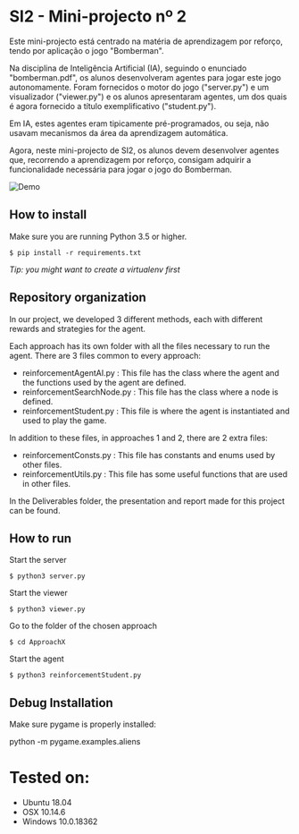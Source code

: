 

# SI2 - Mini-projecto nº 2
Este mini-projecto está centrado na matéria de aprendizagem por reforço, tendo por aplicação o jogo "Bomberman".

Na disciplina de Inteligência Artificial (IA), seguindo o enunciado "bomberman.pdf", os alunos desenvolveram agentes para jogar este jogo autonomamente. Foram fornecidos o motor do jogo ("server.py") e um visualizador ("viewer.py") e os alunos apresentaram agentes, um dos quais é agora fornecido a título exemplificativo ("student.py").

Em IA, estes agentes eram tipicamente pré-programados, ou seja, não usavam mecanismos da área da aprendizagem automática.

Agora, neste mini-projecto de SI2, os alunos devem desenvolver agentes que, recorrendo a aprendizagem por reforço, consigam adquirir a funcionalidade necessária para jogar o jogo do Bomberman.

![Demo](https://github.com/dgomes/iia-ia-bomberman/raw/master/data/DemoBomberman.gif)

## How to install

Make sure you are running Python 3.5 or higher.

`$ pip install -r requirements.txt`

*Tip: you might want to create a virtualenv first*

## Repository organization

In our project, we developed 3 different methods, each with different rewards and strategies for the agent.

Each approach has its own folder with all the files necessary to run the agent. There are 3 files common to every approach:

 -  reinforcementAgentAI.py : This file has the class where the agent and the functions used by the agent are defined.
 -  reinforcementSearchNode.py : This file has the class where a node is defined.
 -  reinforcementStudent.py : This file is where the agent is instantiated and used to play the game.

In addition to these files, in approaches 1 and 2, there are 2 extra files:

-  reinforcementConsts.py : This file has constants and enums used by other files.
-  reinforcementUtils.py : This file has some useful functions that are used in other files.

In the Deliverables folder, the presentation and report made for this project can be found.

## How to run

Start the server

`$ python3 server.py`

Start the viewer

`$ python3 viewer.py`

Go to the folder of the chosen approach

`$ cd ApproachX`

Start the agent

`$ python3 reinforcementStudent.py`

## Debug Installation

Make sure pygame is properly installed:

python -m pygame.examples.aliens

# Tested on:
- Ubuntu 18.04
- OSX 10.14.6
- Windows 10.0.18362

